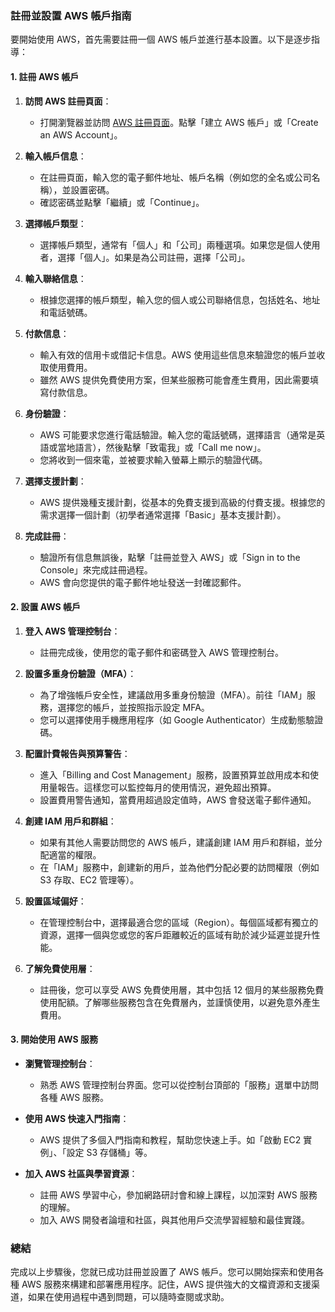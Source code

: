 ### 註冊並設置 AWS 帳戶指南

要開始使用 AWS，首先需要註冊一個 AWS 帳戶並進行基本設置。以下是逐步指導：

#### 1. 註冊 AWS 帳戶

1. **訪問 AWS 註冊頁面**：
   - 打開瀏覽器並訪問 [AWS 註冊頁面](https://aws.amazon.com/)。點擊「建立 AWS 帳戶」或「Create an AWS Account」。

2. **輸入帳戶信息**：
   - 在註冊頁面，輸入您的電子郵件地址、帳戶名稱（例如您的全名或公司名稱），並設置密碼。
   - 確認密碼並點擊「繼續」或「Continue」。

3. **選擇帳戶類型**：
   - 選擇帳戶類型，通常有「個人」和「公司」兩種選項。如果您是個人使用者，選擇「個人」。如果是為公司註冊，選擇「公司」。

4. **輸入聯絡信息**：
   - 根據您選擇的帳戶類型，輸入您的個人或公司聯絡信息，包括姓名、地址和電話號碼。

5. **付款信息**：
   - 輸入有效的信用卡或借記卡信息。AWS 使用這些信息來驗證您的帳戶並收取使用費用。
   - 雖然 AWS 提供免費使用方案，但某些服務可能會產生費用，因此需要填寫付款信息。

6. **身份驗證**：
   - AWS 可能要求您進行電話驗證。輸入您的電話號碼，選擇語言（通常是英語或當地語言），然後點擊「致電我」或「Call me now」。
   - 您將收到一個來電，並被要求輸入螢幕上顯示的驗證代碼。

7. **選擇支援計劃**：
   - AWS 提供幾種支援計劃，從基本的免費支援到高級的付費支援。根據您的需求選擇一個計劃（初學者通常選擇「Basic」基本支援計劃）。

8. **完成註冊**：
   - 驗證所有信息無誤後，點擊「註冊並登入 AWS」或「Sign in to the Console」來完成註冊過程。
   - AWS 會向您提供的電子郵件地址發送一封確認郵件。

#### 2. 設置 AWS 帳戶

1. **登入 AWS 管理控制台**：
   - 註冊完成後，使用您的電子郵件和密碼登入 AWS 管理控制台。

2. **設置多重身份驗證（MFA）**：
   - 為了增強帳戶安全性，建議啟用多重身份驗證（MFA）。前往「IAM」服務，選擇您的帳戶，並按照指示設定 MFA。
   - 您可以選擇使用手機應用程序（如 Google Authenticator）生成動態驗證碼。

3. **配置計費報告與預算警告**：
   - 進入「Billing and Cost Management」服務，設置預算並啟用成本和使用量報告。這樣您可以監控每月的使用情況，避免超出預算。
   - 設置費用警告通知，當費用超過設定值時，AWS 會發送電子郵件通知。

4. **創建 IAM 用戶和群組**：
   - 如果有其他人需要訪問您的 AWS 帳戶，建議創建 IAM 用戶和群組，並分配適當的權限。
   - 在「IAM」服務中，創建新的用戶，並為他們分配必要的訪問權限（例如 S3 存取、EC2 管理等）。

5. **設置區域偏好**：
   - 在管理控制台中，選擇最適合您的區域（Region）。每個區域都有獨立的資源，選擇一個與您或您的客戶距離較近的區域有助於減少延遲並提升性能。

6. **了解免費使用層**：
   - 註冊後，您可以享受 AWS 免費使用層，其中包括 12 個月的某些服務免費使用配額。了解哪些服務包含在免費層內，並謹慎使用，以避免意外產生費用。

#### 3. 開始使用 AWS 服務

- **瀏覽管理控制台**：
  - 熟悉 AWS 管理控制台界面。您可以從控制台頂部的「服務」選單中訪問各種 AWS 服務。

- **使用 AWS 快速入門指南**：
  - AWS 提供了多個入門指南和教程，幫助您快速上手。如「啟動 EC2 實例」、「設定 S3 存儲桶」等。

- **加入 AWS 社區與學習資源**：
  - 註冊 AWS 學習中心，參加網路研討會和線上課程，以加深對 AWS 服務的理解。
  - 加入 AWS 開發者論壇和社區，與其他用戶交流學習經驗和最佳實踐。

### 總結

完成以上步驟後，您就已成功註冊並設置了 AWS 帳戶。您可以開始探索和使用各種 AWS 服務來構建和部署應用程序。記住，AWS 提供強大的文檔資源和支援渠道，如果在使用過程中遇到問題，可以隨時查閱或求助。
